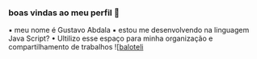 ### boas vindas ao meu perfil 💙
▪︎ meu nome é Gustavo Abdala
▪︎ estou me desenvolvendo na linguagem Java Script?
• Ultilizo esse espaço para minha organização e compartilhamento de trabalhos
![[baloteli](https://tenor.com/pt-BR/view/italian-football-player-nazionale-italiana-gif-11924358)
